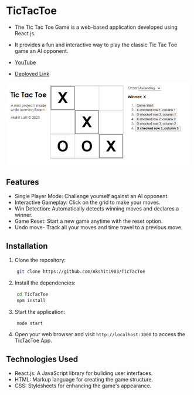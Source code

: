 # TicTacToe

- The Tic Tac Toe Game is a web-based application developed using React.js.
- It provides a fun and interactive way to play the classic Tic Tac Toe game an AI opponent.

- <a href="https://youtu.be/5LpbJYqvHrg">YouTube</a>
- <a href="https://akshit1903.github.io/TicTacToe/">Deployed Link</a>

<img src="1.png" height=auto width=500/>

## Features

- Single Player Mode: Challenge yourself against an AI opponent.
- Interactive Gameplay: Click on the grid to make your moves.
- Win Detection: Automatically detects winning moves and declares a winner.
- Game Reset: Start a new game anytime with the reset option.
- Undo move- Track all your moves and time travel to a previous move.

## Installation

1. Clone the repository:

```bash
    git clone https://github.com/Akshit1903/TicTacToe
```

2. Install the dependencies:

```bash
    cd TicTacToe
    npm install
```

3. Start the application:

```bash
    node start
```

4. Open your web browser and visit `http://localhost:3000` to access the TicTacToe App.

## Technologies Used

- React.js: A JavaScript library for building user interfaces.
- HTML: Markup language for creating the game structure.
- CSS: Stylesheets for enhancing the game's appearance.

